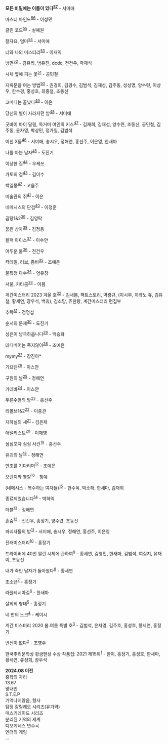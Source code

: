**모든 비밀에는 이름이 있다<sup id="57">[57](footnote.md#57)</sup>** - 서미애

마스터 마인드<sup id="56">[56](footnote.md#56)</sup> - 이성민

클린 코드<sup id="55">[55](footnote.md#55)</sup> - 설혜원

잘자요, 엄마<sup id="54">[54](footnote.md#54)</sup> - 서미애

너와 나의 미스터리<sup id="53">[53](footnote.md#53)</sup> - 이재익

냉면<sup id="52">[52](footnote.md#52)</sup> - 김유리, 범유진, dcdc, 전건우, 곽재식

시체 옆에 피는 꽃<sup id="51">[51](footnote.md#51)</sup> - 공민철

지옥문을 여는 방법<sup id="50">[50](footnote.md#50)</sup> - 권경희, 김경수, 김범석, 김재성, 김주동, 성성명, 양수련, 이상우, 한수경, 홍성호, 최종철, 조동신

코미디는 끝났다<sup id="49">[49](footnote.md#49)</sup> - 이은

당신의 별이 사라지던 밤<sup id="48">[48](footnote.md#48)</sup> - 서미애

굿바이 마이 달링, 독거미 여인의 키스<sup id="47">[47](footnote.md#47)</sup> - 김재희, 김재성, 양수련, 조동신, 공민철, 김주동, 윤자영, 박상민, 정가일, 김범석

미친 X들<sup id="46">[46](footnote.md#46)</sup> - 서미애, 송시우, 정해연, 홍선주, 이은영, 한새마

나를 아는 남자<sup id="45">[45](footnote.md#45)</sup> - 도진기

이상한 집<sup id="44">[44](footnote.md#44)</sup> - 우케쓰

가토의 검<sup id="43">[43](footnote.md#43)</sup> - 김이수

백일몽<sup id="42">[42](footnote.md#42)</sup> - 고을주

미술관의 쥐<sup id="41">[41](footnote.md#41)</sup> - 이은

네메시스의 단검<sup id="40">[40](footnote.md#40)</sup> - 이정훈

곰탕1&2<sup id="39">[39](footnote.md#39)</sup> - 김영탁

붉은 상자<sup id="38">[38](footnote.md#38)</sup> - 김정용

블랙 아이스<sup id="37">[37](footnote.md#37)</sup> - 이수안

어두운 물<sup id="36">[36](footnote.md#36)</sup> - 전건우

칵테일, 러브, 좀비<sup id="35">[35](footnote.md#35)</sup> - 조예은

불특정 다수<sup id="34">[34](footnote.md#34)</sup> - 염유창

서울, 카타콤<sup id="33">[33](footnote.md#33)</sup> - 이봄

계간미스터리 2023 겨울 호<sup id="32">[32](footnote.md#32)</sup> - 김새봄, 팩트스토리, 박광규, (이시무, 히라노 쥬, 김유철, 황세연, 장우석, 백휴), 김소망, 쥬한량, 계간미스터리 편집부

추락<sup id="31">[31](footnote.md#31)</sup> - 정명섭

순서의 문제<sup id="30">[30](footnote.md#30)</sup> - 도진기

성은이 냥극하옵니다<sup id="29">[29](footnote.md#29)</sup> - 백승화

테디베어는 죽지않아<sup id="28">[28](footnote.md#28)</sup> - 조예은

mymy<sup id="27">[27](footnote.md#27)</sup> - 강진아*

기요틴<sup id="26">[26](footnote.md#26)</sup> - 이스안

구원의 날<sup id="25">[25](footnote.md#25)</sup> - 정해연

카데바<sup id="24">[24](footnote.md#24)</sup> - 이스안

푸른수염의 방<sup id="23">[23](footnote.md#23)</sup> - 홍선주

리볼브1&2<sup id="22">[22](footnote.md#22)</sup> - 이종관

지하실의 새<sup id="21">[21](footnote.md#21)</sup> - 김은채

애널리스트<sup id="20">[20](footnote.md#20)</sup> - 이재영

심심포차 심심 사건<sup id="19">[19](footnote.md#19)</sup> - 홍선주

유괴의 날<sup id="18">[18](footnote.md#18)</sup> - 정해연

만조를 기다리며<sup id="17">[17](footnote.md#17)</sup> - 조예은

오렌지와 빵칼<sup id="16">[16](footnote.md#16)</sup> - 청예

(네메시스 - 복수하는 여자들)<sup id="15">[15](footnote.md#15)</sup> - 한수옥, 박소해, 한새마, 김재희<br/>

종료되었습니다<sup id="14">[14](footnote.md#14)</sup> - 박하익

더블<sup id="13">[13](footnote.md#13)</sup> - 정해연

혼숨<sup id="12">[12](footnote.md#12)</sup> - 전건우, 홍정기, 양수련, 조동신<br/>

파괴자들의 밤<sup id="11">[11](footnote.md#11)</sup> - 서미애, 송시우, 정해연, 홍선주, 이은영<br/>

전래미스터리<sup id="10">[10](footnote.md#10)</sup> - 홍정기

드라이버에 40번 찔린 시체에 관하여<sup id="9">[9](footnote.md#9)</sup> - 황세연, 김영민, 한새마, 김범석, 여실지, 유재이, 조동신<br/>

내가 죽인 남자가 돌아왔다<sup id="8">[8](footnote.md#8)</sup> - 황세연

초소년<sup id="7">[7](footnote.md#7)</sup> - 홍정기

라플레시아걸<sup id="6">[6](footnote.md#6)</sup> - 한새마

살의의 형태<sup id="5">[5](footnote.md#5)</sup> - 홍정기

네 번의 노크<sup id="4">[4](footnote.md#4)</sup> - 케이시

계간 미스터리 2020 봄.여름 특별 호<sup id="3">[3](footnote.md#3)</sup> - 김범석, 윤자영, 김주호, 홍성호, 황세연, 홍정기

반전이 없다<sup id="2">[2](footnote.md#2)</sup> - 조영주

한국추리문학상 황금펜상 수상 작품집: 2021 제15회<sup id="1">[1](footnote.md#1)</sup> - 한이, 홍정기, 홍성호, 한새마, 황세연, 류성희, 장우석

**2024.08 이전**<br/>
홍학의 자리<br/>
13.67<br/>
망내인<br/>
S.T.E.P<br/>
기억나지않음, 형사<br/>
탐정 갈릴레오 시리즈(유가와)<br/>
매스커레이드 시리즈<br/>
분리된 기억의 세계<br/>
디오게네스 변주곡<br/>
엔더의 게임<br/>
...
